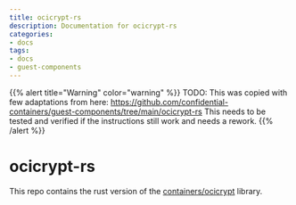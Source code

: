 ```yaml
---
title: ocicrypt-rs
description: Documentation for ocicrypt-rs
categories:
- docs
tags:
- docs
- guest-components
---
```


{{% alert title="Warning" color="warning" %}}
TODO: This was copied with few adaptations from here: <https://github.com/confidential-containers/guest-components/tree/main/ocicrypt-rs>
This needs to be tested and verified if the instructions still work and needs a rework.
{{% /alert %}}

# ocicrypt-rs

This repo contains the rust version of the [containers/ocicrypt](https://github.com/containers/ocicrypt) library.
